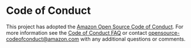 # Code of Conduct

This project has adopted the [Amazon Open Source Code of Conduct][codeOfConductLink].
For more information see the [Code of Conduct FAQ](https://aws.github.io/code-of-conduct-faq) or contact
<opensource-codeofconduct@amazon.com> with any additional questions or comments.

[codeOfConductLink]: https://aws.github.io/code-of-conduct
